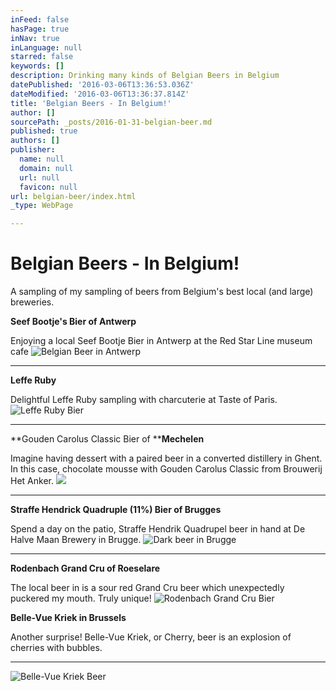 ```yaml
---
inFeed: false
hasPage: true
inNav: true
inLanguage: null
starred: false
keywords: []
description: Drinking many kinds of Belgian Beers in Belgium
datePublished: '2016-03-06T13:36:53.036Z'
dateModified: '2016-03-06T13:36:37.814Z'
title: 'Belgian Beers - In Belgium!'
author: []
sourcePath: _posts/2016-01-31-belgian-beer.md
published: true
authors: []
publisher:
  name: null
  domain: null
  url: null
  favicon: null
url: belgian-beer/index.html
_type: WebPage

---
```

# Belgian Beers - In Belgium!

A sampling of my sampling of beers from Belgium's best local (and large) breweries. 

**Seef Bootje's Bier of Antwerp**

Enjoying a local Seef Bootje Bier in Antwerp at the Red Star Line museum cafe
![Belgian Beer in Antwerp](https://s3-us-west-2.amazonaws.com/the-grid-img/p/3ea7bd587adf3aece1a20ad05d623590854b61b8.jpg)

****

**Leffe Ruby**

Delightful Leffe Ruby sampling with charcuterie at Taste of Paris.
![Leffe Ruby Bier](https://s3-us-west-2.amazonaws.com/the-grid-img/p/cf96440edd6ef2f72d8ddbfede65226997f6ca80.jpg)

****

**Gouden Carolus Classic Bier of ****Mechelen**

Imagine having dessert with a paired beer in a converted distillery in Ghent. In this case, chocolate mousse with Gouden Carolus Classic from Brouwerij Het Anker.
![](https://s3-us-west-2.amazonaws.com/the-grid-img/p/07f30e56c43adee1592a5841b38a4fda74e4edde.jpg)

****

**Straffe Hendrick Quadruple (11%) Bier of Brugges**

Spend a day on the patio, Straffe Hendrik Quadrupel beer in hand at De Halve Maan Brewery in Brugge.
![Dark beer in Brugge](https://s3-us-west-2.amazonaws.com/the-grid-img/p/bfe5f260841582c7db4c79d0c1f3ee597b0fa2f8.jpg)

****

**Rodenbach Grand Cru of Roeselare**

The local beer in is a sour red Grand Cru beer which unexpectedly puckered my mouth. Truly unique!
![Rodenbach Grand Cru Bier](https://s3-us-west-2.amazonaws.com/the-grid-img/p/4f01228cf07d27fdcdbdcc9d0d27853f2e0ca39b.jpg)

**Belle-Vue Kriek in Brussels**

Another surprise! Belle-Vue Kriek, or Cherry, beer is an explosion of cherries with bubbles. 

****
![Belle-Vue Kriek Beer](https://s3-us-west-2.amazonaws.com/the-grid-img/p/04059c491eb71ca3c07a3790dde80fc19a9e854f.jpg)